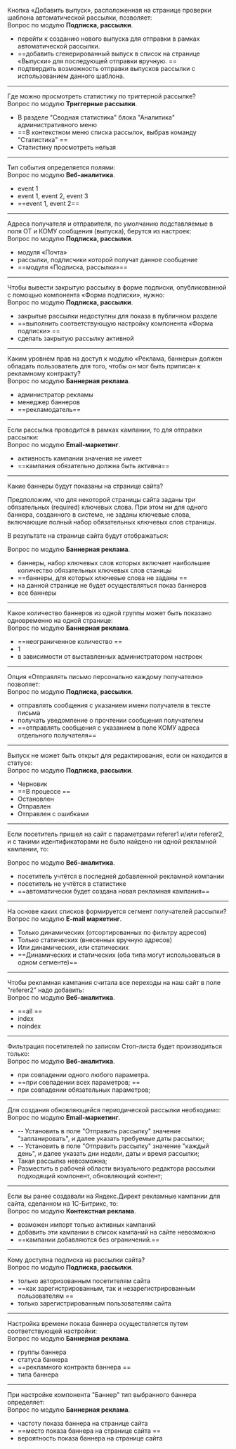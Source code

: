 
Кнопка «Добавить выпуск», расположенная на странице проверки шаблона автоматической рассылки, позволяет:  
Вопрос по модулю **Подписка, рассылки**.

- перейти к созданию нового выпуска для отправки в рамках автоматической рассылки. 
- ==добавить сгенерированный выпуск в список на странице «Выпуски» для последующей отправки вручную.  ==
- подтвердить возможность отправки выпусков рассылки с использованием данного шаблона.

---

Где можно просмотреть статистику по триггерной рассылке?  
Вопрос по модулю **Триггерные рассылки**.

- В разделе "Сводная статистика" блока "Аналитика" административного меню  
- ==В контекстном меню списка рассылок, выбрав команду "Статистика"  ==
- Статистику просмотреть нельзя

---

Тип события определяется полями:  
Вопрос по модулю **Веб-аналитика**.

- event 1  
- event 1, event 2, event 3  
- ==event 1, event 2==

---

Адреса получателя и отправителя, по умолчанию подставляемые в поля ОТ и КОМУ сообщения (выпуска), берутся из настроек:  
Вопрос по модулю **Подписка, рассылки**.

- модуля «Почта»  
- рассылки, подписчики которой получат данное сообщение  
- ==модуля «Подписка, рассылки»==

---

Чтобы вывести закрытую рассылку в форме подписки, опубликованной с помощью компонента «Форма подписки», нужно:  
Вопрос по модулю **Подписка, рассылки**.

- закрытые рассылки недоступны для показа в публичном разделе  
- ==выполнить соответствующую настройку компонента «Форма подписки» == 
- сделать закрытую рассылку активной

---

Каким уровнем прав на доступ к модулю «Реклама, баннеры» должен обладать пользователь для того, чтобы он мог быть приписан к рекламному контракту?  
Вопрос по модулю **Баннерная реклама**.

- администратор рекламы  
- менеджер баннеров  
- ==рекламодатель==

---

Если рассылка проводится в рамках кампании, то для отправки рассылки:  
Вопрос по модулю **Email-маркетинг**.

- активность кампании значения не имеет  
- ==кампания обязательно должна быть активна==

---

Какие баннеры будут показаны на странице сайта?  
  
Предположим, что для некоторой страницы сайта заданы три обязательных (required) ключевых слова. При этом ни для одного баннера, созданного в системе, не заданы ключевые слова, включающие полный набор обязательных ключевых слов страницы.

В результате на странице сайта будут отображаться:

Вопрос по модулю **Баннерная реклама**.

- баннеры, набор ключевых слов которых включает наибольшее количество обязательных ключевых слов станицы  
- ==баннеры, для которых ключевые слова не заданы  ==
- на данной странице не будет осуществляться показ баннеров  
- все баннеры

---

Какое количество баннеров из одной группы может быть показано одновременно на одной странице:   
Вопрос по модулю **Баннерная реклама**.

- ==неограниченное количество  ==
- 1  
- в зависимости от выставленных администратором настроек

---

Опция «Отправлять письмо персонально каждому получателю» позволяет:  
Вопрос по модулю **Подписка, рассылки**.

- отправлять сообщения с указанием имени получателя в тексте письма  
- получать уведомление о прочтении сообщения получателем  
- ==отправлять сообщения с указанием в поле КОМУ адреса отдельного получателя==

---

Выпуск не может быть открыт для редактирования, если он находится в статусе:  
Вопрос по модулю **Подписка, рассылки**.

- Черновик  
- ==В процессе  ==
- Остановлен  
- Отправлен  
- Отправлен с ошибками

---

Если посетитель пришел на сайт с параметрами referer1 и/или referer2, и с такими идентификаторами не было найдено ни одной рекламной кампании, то:  
  
Вопрос по модулю **Веб-аналитика**.

- посетитель учтётся в последней добавленной рекламной компании  
- посетитель не учтётся в статистике  
- ==автоматически будет создана новая рекламная кампания==

---

На основе каких списков формируется сегмент получателей рассылки?  
Вопрос по модулю **E-mail маркетинг**.

- Только динамических (отсортированных по фильтру адресов)  
- Только статических (внесенных вручную адресов)  
- Или динамических, или статических  
- ==Динамических и статических (оба типа могут использоваться в одном сегменте)==

---

Чтобы рекламная кампания считала все переходы на наш сайт в поле "referer2" надо добавить:  
Вопрос по модулю **Веб-аналитика**.

- ==all ==
- index  
- noindex

---

Фильтрация посетителей по записям Стоп-листа будет производиться только:  
Вопрос по модулю **Веб-аналитика**.

- при совпадении одного любого параметра.  
- ==при совпадении всех параметров;  ==
- при совпадении обязательных параметров;

---

Для создания обновляющейся периодической рассылки необходимо:  
Вопрос по модулю **Email-маркетинг**.

- -- Установить в поле "Отправить рассылку" значение "запланировать", и далее указать требуемые даты рассылки;  
- -- Установить в поле "Отправить рассылку" значение "каждый день", и далее указать дни недели, даты и время рассылки;  
- Такая рассылка невозможна;  
- Разместить в рабочей области визуального редактора рассылки подходящий компонент, обновляющий контент;

---

Если вы ранее создавали на Яндекс.Директ рекламные кампании для сайта, сделанном на 1С-Битрикс, то:  
Вопрос по модулю **Контекстная реклама**.

- возможен импорт только активных кампаний  
- добавить эти кампании в список кампаний на сайте невозможно  
- ==кампании добавляются без ограничений.==

---

Кому доступна подписка на рассылки сайта?  
Вопрос по модулю **Подписка, рассылки**.

- только авторизованным посетителям сайта  
- ==как зарегистрированным, так и незарегистрированным пользователям  ==
- только зарегистрированным пользователям сайта

---

Настройка времени показа баннера осуществляется путем соответствующей настройки:  
 Вопрос по модулю **Баннерная реклама**.

- группы баннера  
- статуса баннера  
- ==рекламного контракта баннера  ==
- типа баннера

---

При настройке компонента "Баннер" тип выбранного баннера определяет:  
Вопрос по модулю **Баннерная реклама**.

- частоту показа баннера на странице сайта  
- ==место показа баннера на странице сайта  ==
- вероятность показа баннера на странице сайта